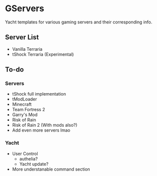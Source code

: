 # GServers

Yacht templates for various gaming servers and their corresponding info.

## Server List

- Vanilla Terraria
- tShock Terraria (Experimental)

## To-do

### Servers
- tShock full implementation
- tModLoader
- Minecraft
- Team Fortress 2
- Garry's Mod
- Risk of Rain
- Risk of Rain 2 (With mods also?)
- Add even more servers lmao

### Yacht

- User Control 
  - authelia?
  - Yacht update?
- More understanable command section
